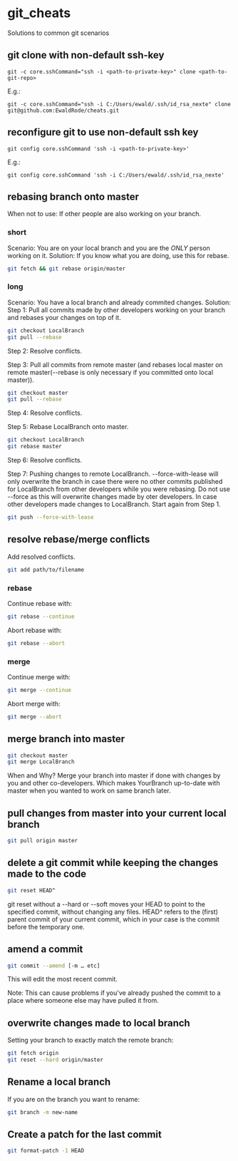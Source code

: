# git_cheats
Solutions to common git scenarios

## git clone with non-default ssh-key

```console
git -c core.sshCommand="ssh -i <path-to-private-key>" clone <path-to-git-repo>
```

E.g.:
```console
git -c core.sshCommand="ssh -i C:/Users/ewald/.ssh/id_rsa_nexte" clone git@github.com:EwaldRode/cheats.git
```

## reconfigure git to use non-default ssh key


```console
git config core.sshCommand 'ssh -i <path-to-private-key>'
```

E.g.:
```console
git config core.sshCommand 'ssh -i C:/Users/ewald/.ssh/id_rsa_nexte'
```



## rebasing branch onto master
When not to use: If other people are also working on your branch. 
### short
Scenario: You are on your local branch and you are the *ONLY* person working on it.
Solution: If you know what you are doing, use this for rebase. 
```bash
git fetch && git rebase origin/master
```

### long
Scenario: You have a local branch and already commited changes.
Solution:
Step 1: Pull all commits made by other developers working on your branch and rebases your changes on top of it.
```bash
git checkout LocalBranch
git pull --rebase
```

Step 2: Resolve conflicts.

Step 3: Pull all commits from remote master (and rebases local master on remote master(--rebase is only necessary if you committed onto local master)).
```bash
git checkout master
git pull --rebase
```

Step 4: Resolve conflicts.

Step 5: Rebase LocalBranch onto master.
```bash
git checkout LocalBranch
git rebase master
```

Step 6: Resolve conflicts. 

Step 7: Pushing changes to remote LocalBranch. --force-with-lease will only overwrite the branch in case there were no other commits published for LocalBranch from other developers while you were rebasing. Do not use --force as this will overwrite changes made by oter developers. In case other developers made changes to LocalBranch. Start again from Step 1.
```bash
git push --force-with-lease 
```

## resolve rebase/merge conflicts
Add resolved conflicts.
```bash
git add path/to/filename
```
### rebase
Continue rebase with:
```bash
git rebase --continue
```
Abort rebase with:
```bash
git rebase --abort
```

### merge 
Continue merge with:
```bash
git merge --continue
```
Abort merge with:
```bash
git merge --abort
```

## merge branch into master
```bash
git checkout master
git merge LocalBranch
```
When and Why? Merge your branch into master if done with changes by you and other co-developers. Which makes YourBranch up-to-date with master when you wanted to work on same branch later.

## pull changes from master into your current local branch
```bash
git pull origin master
```

## delete a git commit while keeping the changes made to the code
```bash
git reset HEAD^
```
git reset without a --hard or --soft moves your HEAD to point to the specified commit, without changing any files. HEAD^ refers to the (first) parent commit of your current commit, which in your case is the commit before the temporary one.

## amend a commit
```bash
git commit --amend [-m … etc]
```
This will edit the most recent commit.

Note: This can cause problems if you've already pushed the commit to a place where someone else may have pulled it from.

## overwrite changes made to local branch
Setting your branch to exactly match the remote branch:
```bash
git fetch origin
git reset --hard origin/master
```

## Rename a local branch
If you are on the branch you want to rename:
```bash
git branch -m new-name
```

## Create a patch for the last commit 
```bash
git format-patch -1 HEAD
```
